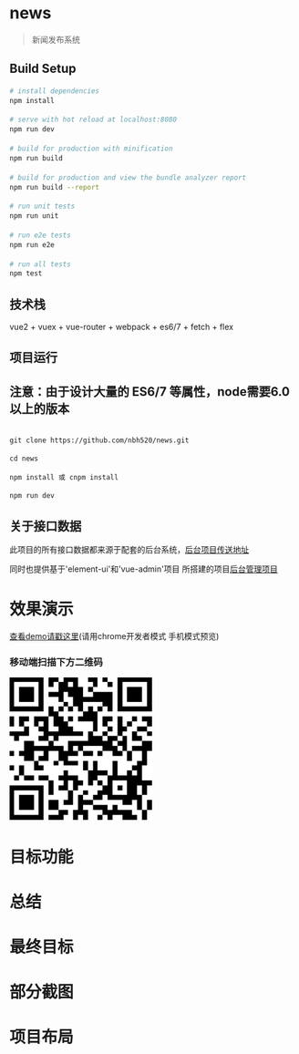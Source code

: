 # news

> 新闻发布系统

## Build Setup

``` bash
# install dependencies
npm install

# serve with hot reload at localhost:8080
npm run dev

# build for production with minification
npm run build

# build for production and view the bundle analyzer report
npm run build --report

# run unit tests
npm run unit

# run e2e tests
npm run e2e

# run all tests
npm test
```
## 技术栈

vue2 + vuex + vue-router + webpack + es6/7 + fetch + flex 

## 项目运行

## 注意：由于设计大量的 ES6/7 等属性，node需要6.0以上的版本

```

git clone https://github.com/nbh520/news.git

cd news

npm install 或 cnpm install

npm run dev

```

## 关于接口数据

此项目的所有接口数据都来源于配套的后台系统，[后台项目传送地址](https://github.com/nbh520/news-server)

同时也提供基于'element-ui'和'vue-admin'项目 所搭建的项目[后台管理项目](https://github.com/nbh520/vue-news-manage)

# 效果演示

[查看demo请戳这里](http://localhost:8080/#/index/home)(请用chrome开发者模式 手机模式预览)

### 移动端扫描下方二维码

<img src="https://github.com/nbh520/news/blob/master/news.png" width="250" height="250"/>

# 目标功能


# 总结


# 最终目标

# 部分截图

# 项目布局